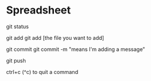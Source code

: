 # Spreadsheet

git status

git add
    git add [the file you want to add]

git commit
    git commit -m "means I'm adding a message"

git push

ctrl+c (^c) to quit a command
